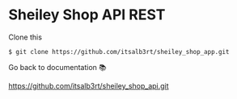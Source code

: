 # Sheiley Shop API REST

Clone this

`$ git clone https://github.com/itsalb3rt/sheiley_shop_app.git`

Go back to documentation 📚

https://github.com/itsalb3rt/sheiley_shop_api.git